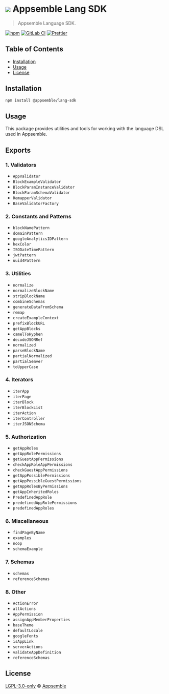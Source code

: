 # ![](https://gitlab.com/appsemble/appsemble/-/raw/0.32.1-test.14/config/assets/logo.svg) Appsemble Lang SDK

> Appsemble Language SDK.

[![npm](https://img.shields.io/npm/v/@appsemble/lang-sdk)](https://www.npmjs.com/package/@appsemble/lang-sdk)
[![GitLab CI](https://gitlab.com/appsemble/appsemble/badges/0.32.1-test.14/pipeline.svg)](https://gitlab.com/appsemble/appsemble/-/releases/0.32.1-test.14)
[![Prettier](https://img.shields.io/badge/code_style-prettier-ff69b4.svg)](https://prettier.io)

## Table of Contents

- [Installation](#installation)
- [Usage](#usage)
- [License](#license)

## Installation

```sh
npm install @appsemble/lang-sdk
```

## Usage

This package provides utilities and tools for working with the language DSL used in Appsemble.

## Exports

### 1. **Validators**

- `AppValidator`
- `BlockExampleValidator`
- `BlockParamInstanceValidator`
- `BlockParamSchemaValidator`
- `RemapperValidator`
- `BaseValidatorFactory`

### 2. **Constants and Patterns**

- `blockNamePattern`
- `domainPattern`
- `googleAnalyticsIDPattern`
- `hexColor`
- `ISODateTimePattern`
- `jwtPattern`
- `uuid4Pattern`

### 3. **Utilities**

- `normalize`
- `normalizeBlockName`
- `stripBlockName`
- `combineSchemas`
- `generateDataFromSchema`
- `remap`
- `createExampleContext`
- `prefixBlockURL`
- `getAppBlocks`
- `camelToHyphen`
- `decodeJSONRef`
- `normalized`
- `parseBlockName`
- `partialNormalized`
- `partialSemver`
- `toUpperCase`

### 4. **Iterators**

- `iterApp`
- `iterPage`
- `iterBlock`
- `iterBlockList`
- `iterAction`
- `iterController`
- `iterJSONSchema`

### 5. **Authorization**

- `getAppRoles`
- `getAppRolePermissions`
- `getGuestAppPermissions`
- `checkAppRoleAppPermissions`
- `checkGuestAppPermissions`
- `getAppPossiblePermissions`
- `getAppPossibleGuestPermissions`
- `getAppRolesByPermissions`
- `getAppInheritedRoles`
- `PredefinedAppRole`
- `predefinedAppRolePermissions`
- `predefinedAppRoles`

### 6. **Miscellaneous**

- `findPageByName`
- `examples`
- `noop`
- `schemaExample`

### 7. **Schemas**

- `schemas`
- `referenceSchemas`

### 8. **Other**

- `ActionError`
- `allActions`
- `AppPermission`
- `assignAppMemberProperties`
- `baseTheme`
- `defaultLocale`
- `googleFonts`
- `isAppLink`
- `serverActions`
- `validateAppDefinition`
- `referenceSchemas`

## License

[LGPL-3.0-only](https://gitlab.com/appsemble/appsemble/-/blob/0.32.1-test.14/LICENSE.md) ©
[Appsemble](https://appsemble.com)
